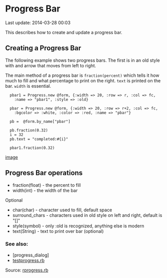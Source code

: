 # Progress Bar

Last update: 2014-03-28 00:03

This describes how to create and update a progress bar. 

## Creating a Progress Bar

The following example shows two progress bars. The first is in an old style with and arrow that moves from left to right.

The main method of a progress bar is `fraction(percent)` which tells it how much to fill and what percentage to print on the right. `text` is printed on the bar. `width` is essential.

      pbar1 = Progress.new @form, {:width => 20, :row => r, :col => fc, 
        :name => "pbar1", :style => :old}
      
      pbar = Progress.new @form, {:width => 20, :row => r+2, :col => fc, 
        :bgcolor => :white, :color => :red, :name => "pbar"}
      
      pb =  @form.by_name["pbar"]
      
      pb.fraction(0.32)
      i = 32
      pb.text = "completed:#{i}"

      pbar1.fraction(0.32)

[image](images/testprogress.png)



## Progress Bar operations

- fraction(float) - the percent to fill
- width(int)      - the width of the bar

Optional

- char(char)      - character used to fill, default space
- surround_chars  - characters used in old style on left and right, default is "[]"
- style(symbol)   - only :old is recognized, anything else is modern
- text(String)    - text to print over bar (optional)



### See also:

- [progress_dialog]
- [testprogress.rb](https://github.com/rkumar/rbcurse-core/blob/master/examples/testprogress.rb)

Source: [rprogress.rb](https://github.com/rkumar/rbcurse-core/blob/master/lib/rbcurse/core/widgets/rprogress.rb)
